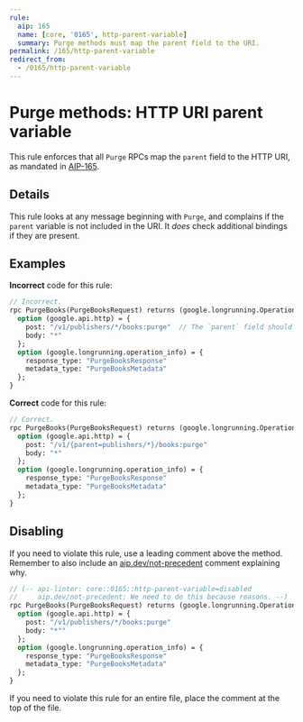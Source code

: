 ```yaml
---
rule:
  aip: 165
  name: [core, '0165', http-parent-variable]
  summary: Purge methods must map the parent field to the URI.
permalink: /165/http-parent-variable
redirect_from:
  - /0165/http-parent-variable
---
```


# Purge methods: HTTP URI parent variable

This rule enforces that all `Purge` RPCs map the `parent` field to the HTTP
URI, as mandated in [AIP-165][].

## Details

This rule looks at any message beginning with `Purge`, and complains
if the `parent` variable is not included in the URI. It _does_ check additional
bindings if they are present.

## Examples

**Incorrect** code for this rule:

```proto
// Incorrect.
rpc PurgeBooks(PurgeBooksRequest) returns (google.longrunning.Operation) {
  option (google.api.http) = {
    post: "/v1/publishers/*/books:purge"  // The `parent` field should be extracted.
    body: "*"
  };
  option (google.longrunning.operation_info) = {
    response_type: "PurgeBooksResponse"
    metadata_type: "PurgeBooksMetadata"
  };
}
```

**Correct** code for this rule:

```proto
// Correct.
rpc PurgeBooks(PurgeBooksRequest) returns (google.longrunning.Operation) {
  option (google.api.http) = {
    post: "/v1/{parent=publishers/*}/books:purge"
    body: "*"
  };
  option (google.longrunning.operation_info) = {
    response_type: "PurgeBooksResponse"
    metadata_type: "PurgeBooksMetadata"
  };
}
```

## Disabling

If you need to violate this rule, use a leading comment above the method.
Remember to also include an [aip.dev/not-precedent][] comment explaining why.

```proto
// (-- api-linter: core::0165::http-parent-variable=disabled
//     aip.dev/not-precedent: We need to do this because reasons. --)
rpc PurgeBooks(PurgeBooksRequest) returns (google.longrunning.Operation) {
  option (google.api.http) = {
    post: "/v1/publishers/*/books:purge"
    body: "*""
  };
  option (google.longrunning.operation_info) = {
    response_type: "PurgeBooksResponse"
    metadata_type: "PurgeBooksMetadata"
  };
}
```

If you need to violate this rule for an entire file, place the comment at the
top of the file.

[aip-165]: https://aip.dev/165
[aip.dev/not-precedent]: https://aip.dev/not-precedent
